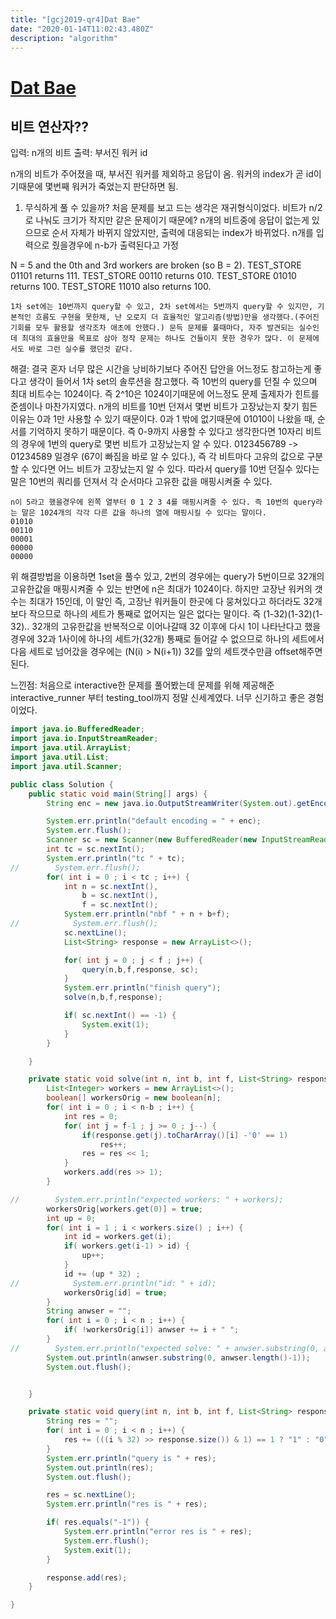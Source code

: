 ```yaml
---
title: "[gcj2019-qr4]Dat Bae"
date: "2020-01-14T11:02:43.480Z"
description: "algorithm"
---
```


# [Dat Bae](https://codingcompetitions.withgoogle.com/codejam/round/0000000000051705/00000000000881de)

## 비트 연산자??

입력: n개의 비트
출력: 부서진 워커 id

n개의 비트가 주어졌을 때, 부서진 워커를 제외하고 응답이 옴. 워커의 index가 곧 id이기때문에 몇번째 워커가 죽었는지 판단하면 됨.

1. 무식하게 풀 수 있을까?
   처음 문제를 보고 드는 생각은 재귀형식이었다. 비트가 n/2로 나눠도 크기가 작지만 같은 문제이기 때문에?
   n개의 비트중에 응답이 없는게 있으므로 순서 자체가 바뀌지 않았지만, 출력에 대응되는 index가 바뀌었다.
   n개를 입력으로 줬을경우에 n-b가 출력된다고 가정

N = 5 and the 0th and 3rd workers are broken (so B = 2).
TEST_STORE 01101 returns 111.
TEST_STORE 00110 returns 010.
TEST_STORE 01010 returns 100.
TEST_STORE 11010 also returns 100.

```
1차 set에는 10번까지 query할 수 있고, 2차 set에서는 5번까지 query할 수 있지만, 기본적인 흐름도 구현을 못한채, 난 오로지 더 효율적인 알고리즘(방법)만을 생각했다.(주어진 기회를 모두 활용할 생각조차 애초에 안했다.) 문득 문제를 풀때마다, 자주 발견되는 실수인데 최대의 효율만을 목표로 삼아 정작 문제는 하나도 건들이지 못한 경우가 많다. 이 문제에서도 바로 그런 실수를 했던것 같다.
```

해결: 결국 혼자 너무 많은 시간을 낭비하기보다 주어진 답안을 어느정도 참고하는게 좋다고 생각이 들어서 1차 set의 솔루션을 참고했다.
즉 10번의 query를 던질 수 있으며 최대 비트수는 1024이다. 즉 2^10은 1024이기때문에 어느정도 문제 출제자가 힌트를 준셈이나 마찬가지였다.
n개의 비트를 10번 던져서 몇번 비트가 고장났는지 찾기 힘든이유는 0과 1만 사용할 수 있기 때문이다. 0과 1 밖에 없기때문에 01010이 나왔을 때, 순서를
기억하지 못하기 때문이다. 즉 0-9까지 사용할 수 있다고 생각한다면 10자리 비트의 경우에 1번의 query로 몇번 비트가 고장났는지 알 수 있다.
0123456789 -> 01234589 일경우 (67이 빠짐을 바로 알 수 있다.), 즉 각 비트마다 고유의 값으로 구분할 수 있다면 어느 비트가 고장났는지 알 수 있다. 따라서 query를 10번 던질수 있다는 말은 10번의 쿼리를 던져서 각 순서마다 고유한 값을 매핑시켜줄 수 있다.

```
n이 5라고 했을경우에 왼쪽 열부터 0 1 2 3 4를 매핑시켜줄 수 있다. 즉 10번의 query라는 말은 1024개의 각각 다른 값을 하나의 열에 매핑시킬 수 있다는 말이다.
01010
00110
00001
00000
00000
```

위 해결방법을 이용하면 1set을 풀수 있고, 2번의 경우에는 query가 5번이므로 32개의 고유한값을 매핑시켜줄 수 있는 반면에 n은 최대가 1024이다.
하지만 고장난 워커의 갯수는 최대가 15인데, 이 말인 즉, 고장난 워커들이 한곳에 다 뭉쳐있다고 하더라도 32개보다 작으므로 하나의 세트가 통째로 없어지는 일은 없다는 말이다. 즉 (1-32)(1-32)(1-32).. 32개의 고유한값을 반복적으로 이어나갈때 32 이후에 다시 1이 나타난다고 했을경우에 32과 1사이에 하나의 세트가(32개) 통째로 들어갈 수 없으므로 하나의 세트에서 다음 세트로 넘어갔을 경우에는 (N(i) > N(i+1)) 32를 앞의 세트갯수만큼 offset해주면 된다.

느낀점: 처음으로 interactive한 문제를 풀어봤는데 문제를 위해 제공해준 interactive_runner 부터 testing_tool까지 정말 신세계였다. 너무 신기하고 좋은 경험이었다.

```java
import java.io.BufferedReader;
import java.io.InputStreamReader;
import java.util.ArrayList;
import java.util.List;
import java.util.Scanner;

public class Solution {
    public static void main(String[] args) {
        String enc = new java.io.OutputStreamWriter(System.out).getEncoding();

        System.err.println("default encoding = " + enc);
        System.err.flush();
        Scanner sc = new Scanner(new BufferedReader(new InputStreamReader(System.in)));
        int tc = sc.nextInt();
        System.err.println("tc " + tc);
//        System.err.flush();
        for( int i = 0 ; i < tc ; i++) {
            int n = sc.nextInt(),
                b = sc.nextInt(),
                f = sc.nextInt();
            System.err.println("nbf " + n + b+f);
//            System.err.flush();
            sc.nextLine();
            List<String> response = new ArrayList<>();

            for( int j = 0 ; j < f ; j++) {
                query(n,b,f,response, sc);
            }
            System.err.println("finish query");
            solve(n,b,f,response);

            if( sc.nextInt() == -1) {
                System.exit(1);
            }
        }

    }

    private static void solve(int n, int b, int f, List<String> response) {
        List<Integer> workers = new ArrayList<>();
        boolean[] workersOrig = new boolean[n];
        for( int i = 0 ; i < n-b ; i++) {
            int res = 0;
            for( int j = f-1 ; j >= 0 ; j--) {
                if(response.get(j).toCharArray()[i] -'0' == 1)
                    res++;
                res = res << 1;
            }
            workers.add(res >> 1);
        }

//        System.err.println("expected workers: " + workers);
        workersOrig[workers.get(0)] = true;
        int up = 0;
        for( int i = 1 ; i < workers.size() ; i++) {
            int id = workers.get(i);
            if( workers.get(i-1) > id) {
                up++;
            }
            id += (up * 32) ;
//            System.err.println("id: " + id);
            workersOrig[id] = true;
        }
        String anwser = "";
        for( int i = 0 ; i < n ; i++) {
            if( !workersOrig[i]) anwser += i + " ";
        }
//        System.err.println("expected solve: " + anwser.substring(0, anwser.length()-1));
        System.out.println(anwser.substring(0, anwser.length()-1));
        System.out.flush();


    }

    private static void query(int n, int b, int f, List<String> response,Scanner sc) {
        String res = "";
        for( int i = 0 ; i < n ; i++) {
            res += (((i % 32) >> response.size()) & 1) == 1 ? "1" : "0";
        }
        System.err.println("query is " + res);
        System.out.println(res);
        System.out.flush();

        res = sc.nextLine();
        System.err.println("res is " + res);

        if( res.equals("-1")) {
            System.err.println("error res is " + res);
            System.err.flush();
            System.exit(1);
        }

        response.add(res);
    }

}

```
